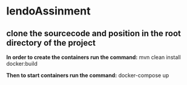 # lendoAssinment

## clone the sourcecode and position in the root directory of the project

**In order to create the containers run the command:**
 mvn clean install docker:build 
 
 **Then to start containers run the command:**
 docker-compose up
